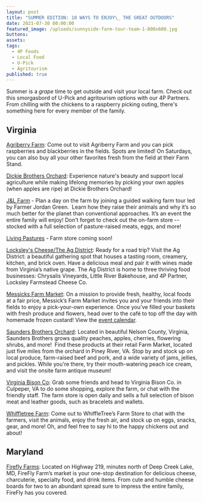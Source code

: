 ```yaml
---
layout: post
title: "SUMMER EDITION: 10 WAYS TO ENJOY\_ THE GREAT OUTDOORS"
date: 2021-07-30 00:00:00
featured_image: /uploads/sunnyside-farm-tour-team-1-800x600.jpg
buttons:
assets:
tags:
  - 4P Foods
  - Local Food
  - U-Pick
  - Agritourism
published: true
---
```

<div class="editable"><p>Summer is a <em>grape </em>time to get outside and visit your local farm. Check out this smorgasbord of U-Pick and agritourism options with our 4P Partners. From chilling with the chickens to a raspberry picking outing, there's something here for every member of the family.&nbsp;</p><div><h2 class="AlignCenter">Virginia</h2><p><a target="_blank" rel="noopener" href="https://agriberry.com/">Agriberry Farm</a>: Come out to visit Agriberry Farm and you can pick raspberries and blackberries in the fields. Spots are limited! On Saturdays, you can also buy all your other favorites fresh from the field at their Farm Stand.</p><p><a target="_blank" rel="noopener" href="https://www.dickiebrothers.com/">Dickie Brothers Orchard</a>: Experience nature's beauty and support local agriculture while making lifelong memories by picking your own apples (when apples are ripe) at Dickie Brothers Orchard!</p><p><a target="_blank" rel="noopener" href="https://www.jlgreenfarm.com/farm-events">J&amp;L Farm</a> - Plan a day on the farm by joining a guided walking farm tour led by Farmer Jordan Green.&nbsp; Learn how they raise their animals and why it&rsquo;s so much better for the planet than conventional approaches. It&rsquo;s an event the entire family will enjoy! Don't forget to check out the on-farm store --&nbsp; stocked with a full selection of pasture-raised meats, eggs, and more!</p><p><a target="_blank" rel="noopener" href="https://livingpasturesfarm.com/">Living Pastures</a> - Farm store coming soon!</p><p><a target="_blank" rel="noopener" href="https://www.theagdistrict.com/about-the-ag-district">Locksley's Cheese/The Ag District</a>: Ready for a road trip? Visit the Ag District: a beautiful gathering spot that houses a tasting room, creamery, kitchen, and brick oven. Have a delicious meal and pair it with wines made from Virginia&rsquo;s native grape. The Ag District is home to three thriving food businesses: Chrysalis Vineyards, Little River Bakehouse, and 4P Partner, Locksley Farmstead Cheese Co.</p><p><a target="_blank" rel="noopener" href="https://www.messicksfarmmarket.com/">Messicks Farm Market</a>: On a mission to provide fresh, healthy, local foods at a fair price, Messick&rsquo;s Farm Market invites you and your friends into their fields to enjoy a pick-your-own experience. Once you&rsquo;ve filled your baskets with fresh produce and flowers, head over to the caf&eacute; to top off the day with homemade frozen custard! View the <a target="_blank" rel="noopener" href="https://www.messicksfarmmarket.com/calendar/">event calendar</a>.&nbsp;</p><p><a target="_blank" rel="noopener" href="https://www.saundersbrothersfarmmarket.com/">Saunders Brothers Orchard</a>: Located in beautiful Nelson County, Virginia, Saunders Brothers grows quality peaches, apples, cherries, flowering shrubs, and more!&nbsp; Find these products at their retail Farm Market, located just five miles from the orchard in Piney River, VA. Stop by and stock up on local produce, farm-raised beef and pork, and a wide variety of jams, jellies, and pickles. While you're there, try their mouth-watering peach ice cream, and visit the onsite farm antique museum!&nbsp;</p><p><a target="_blank" rel="noopener" href="https://virginiabison.com/">Virginia Bison Co</a>: Grab some friends and head to Virginia Bison Co. in Culpeper, VA to do some shopping, explore the farm, or chat with the friendly staff. The farm store is open daily and sells a full selection of bison meat and leather goods, such as bracelets and wallets.</p><p><a target="_blank" rel="noopener" href="https://whiffletreefarmva.com/">Whiffletree Farm</a>: Come out to WhiffleTree&rsquo;s Farm Store to chat with the farmers, visit the animals, enjoy the fresh air, and stock up on eggs, snacks, gear, and more! Oh, and feel free to say hi to the happy chickens out and about!</p><h2><strong>Maryland</strong></h2><p><a target="_blank" rel="noopener" href="https://www.fireflyfarms.com/">Firefly Farms</a>: Located on Highway 219, minutes north of Deep Creek Lake, MD, FireFly Farm&rsquo;s market is your one-stop destination for delicious cheese, charcuterie, specialty food, and drink items. From cute and humble cheese boards for two to an abundant spread sure to impress the entire family, FireFly has you covered.</p></div></div>
